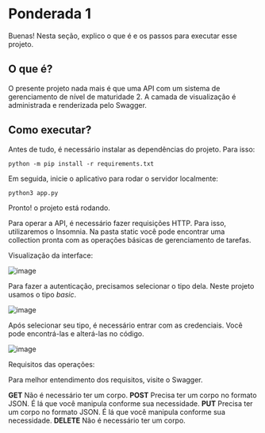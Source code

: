 # Ponderada 1 

Buenas! Nesta seção, explico o que é e os passos para executar esse projeto. 

## O que é?

O presente projeto nada mais é que uma API com um sistema de gerenciamento de nível de maturidade 2. A camada de visualização é administrada e renderizada pelo Swagger.

## Como executar?

Antes de tudo, é necessário instalar as dependências do projeto. Para isso:

`python -m pip install -r requirements.txt `

Em seguida, inicie o aplicativo para rodar o servidor localmente:

 `python3 app.py`

 Pronto! o projeto está rodando.

Para operar a API, é necessário fazer requisições HTTP. Para isso, utilizaremos o Insomnia. Na pasta static você pode encontrar uma collection pronta com as operações básicas de gerenciamento de tarefas.

Visualização da interface:

![image](https://github.com/gustavo-francisco/ponderadas-m10/assets/99208114/7e8edbf2-d072-4015-93ca-ab68045020ab)

Para fazer a autenticação, precisamos selecionar o tipo dela. Neste projeto usamos o tipo *basic*.

![image](https://github.com/gustavo-francisco/ponderadas-m10/assets/99208114/4953e3b9-efda-42f9-a526-b40092849eed)

Após selecionar seu tipo, é necessário entrar com as credenciais. Você pode encontrá-las e alterá-las no código.

![image](https://github.com/gustavo-francisco/ponderadas-m10/assets/99208114/073efbd6-33de-40cb-b02c-56f9a0e397d6)


Requisitos das operações:

Para melhor entendimento dos requisitos, visite o Swagger.

**GET** Não é necessário ter um corpo.
**POST** Precisa ter um corpo no formato JSON. É lá que você manipula conforme sua necessidade.
**PUT** Precisa ter um corpo no formato JSON. É lá que você manipula conforme sua necessidade.
**DELETE** Não é necessário ter um corpo.
